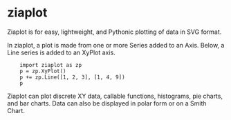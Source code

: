 # ziaplot

Ziaplot is for easy, lightweight, and Pythonic plotting of data in SVG format.

In ziaplot, a plot is made from one or more Series added to an Axis.
Below, a Line series is added to an XyPlot axis.

        import ziaplot as zp
        p = zp.XyPlot()
        p += zp.Line([1, 2, 3], [1, 4, 9])
        p

Ziaplot can plot discrete XY data, callable functions, histograms, pie charts, and bar charts.
Data can also be displayed in polar form or on a Smith Chart.
